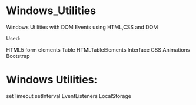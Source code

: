# Windows_Utilities
Windows Utilities with DOM Events using HTML,CSS and DOM

Used:

HTML5 form elements
Table
HTMLTableElements Interface
CSS
Animations
Bootstrap

# Windows Utilities:
setTimeout
setInterval
EventListeners
LocalStorage
